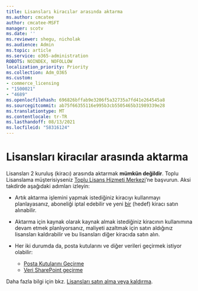 ```yaml
---
title: Lisansları kiracılar arasında aktarma
ms.author: cmcatee
author: cmcatee-MSFT
manager: scotv
ms.date: ''
ms.reviewer: shegu, nicholak
ms.audience: Admin
ms.topic: article
ms.service: o365-administration
ROBOTS: NOINDEX, NOFOLLOW
localization_priority: Priority
ms.collection: Adm_O365
ms.custom:
- commerce_licensing
- "1500021"
- "4689"
ms.openlocfilehash: 696826bffab9e3206f5a32735a7fd41e264545a8
ms.sourcegitcommit: ab75f66355116e995b3cb5505465b31989339e28
ms.translationtype: MT
ms.contentlocale: tr-TR
ms.lasthandoff: 08/13/2021
ms.locfileid: "58316124"
---
```

# <a name="transfer-licenses-between-tenants"></a>Lisansları kiracılar arasında aktarma

Lisansları 2 kuruluş (kiracı) arasında aktarmak **mümkün değildir**. Toplu Lisanslama müşterisiyseniz [Toplu Lisans Hizmeti Merkezi](https://support.microsoft.com/help/4471406/how-to-contact-the-microsoft-volume-licensing-service-center)’ne başvurun. Aksi takdirde aşağıdaki adımları izleyin:

- Artık aktarma işlemini yapmak istediğiniz kiracıyı kullanmayı planlayasanız, aboneliği [](https://admin.microsoft.com/Adminportal/Home?source=applauncher#/subscriptions) iptal edebilir ve yeni [bir](https://www.microsoft.com/microsoft-365/business/compare-all-microsoft-365-business-products?rtc=2&activetab=tab:primaryr2) (hedef) kiracı satın alınabilir.
- Aktarma için kaynak olarak kaynak almak istediğiniz kiracının kullanımına devam [](https://docs.microsoft.com/microsoft-365/commerce/licenses/buy-licenses#buy-or-remove-licenses-for-your-business-subscription) etmek planlıyorsanız, maliyeti azaltmak için satın aldığınız lisansları kaldırabilir ve bu lisansları diğer kiracıda satın alın.
- Her iki durumda da, posta kutularını ve diğer verileri geçirmek istiyor olabilir:

    - [Posta Kutularını Geçirme](https://docs.microsoft.com/Exchange/mailbox-migration/migrate-mailboxes-across-tenants)
    - [Veri SharePoint geçirme](https://aka.ms/modernSpoAdminCenter/CloudContentMigrations)

Daha fazla bilgi için bkz. [Lisansları satın alma veya kaldırma](https://docs.microsoft.com/microsoft-365/commerce/licenses/buy-licenses).